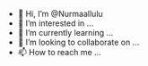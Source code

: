 - 👋 Hi, I’m @Nurmaallulu
- 👀 I’m interested in ...
- 🌱 I’m currently learning ...
- 💞️ I’m looking to collaborate on ...
- 📫 How to reach me ...

<!---
Nurmaallulu/Nurmaallulu is a ✨ special ✨ repository because its `README.md` (this file) appears on your GitHub profile.
You can click the Preview link to take a look at your changes.
--->
